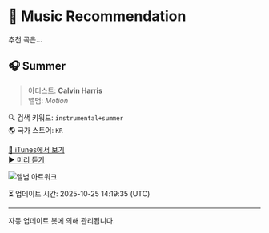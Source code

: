 
# 🎵 Music Recommendation

추천 곡은...

## 🎧 Summer  
> 아티스트: **Calvin Harris**  
> 앨범: _Motion_  

🔍 검색 키워드: `instrumental+summer`  
🌎 국가 스토어: `KR`

[🔗 iTunes에서 보기](https://music.apple.com/kr/album/summer/922876176?i=922876189&uo=4)  
[▶️ 미리 듣기](https://audio-ssl.itunes.apple.com/itunes-assets/AudioPreview211/v4/dd/84/bb/dd84bb40-8582-1688-99ee-e0e910d07e53/mzaf_13428644382929655820.plus.aac.p.m4a)

![앨범 아트워크](https://is1-ssl.mzstatic.com/image/thumb/Music211/v4/da/50/cc/da50cc80-3515-a38d-369b-0d700ffd249d/886444820448.jpg/100x100bb.jpg)

⏳ 업데이트 시간: 2025-10-25 14:19:35 (UTC)

---
자동 업데이트 봇에 의해 관리됩니다.
